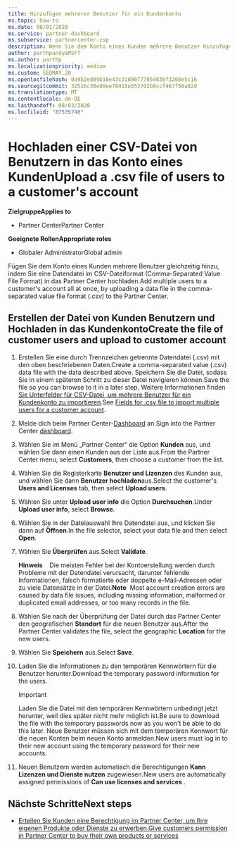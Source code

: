 ```yaml
---
title: Hinzufügen mehrerer Benutzer für ein Kundenkonto
ms.topic: how-to
ms.date: 08/01/2020
ms.service: partner-dashboard
ms.subservice: partnercenter-csp
description: Wenn Sie dem Konto eines Kunden mehrere Benutzer hinzufügen möchten, laden Sie mithilfe des CSV-Datei Formats (Comma-Separated Value, CSV) eine Datendatei in das Partner Center hoch.
author: parthpandyaMSFT
ms.author: parthp
ms.localizationpriority: medium
ms.custom: SEOMAY.20
ms.openlocfilehash: 0a9b2ed89b10e43c31d00777054839f3208e5c16
ms.sourcegitcommit: 32516c30e90ee78415e5537d2b8ccf467f56a82d
ms.translationtype: MT
ms.contentlocale: de-DE
ms.lasthandoff: 08/03/2020
ms.locfileid: "87535740"
---
```

# <a name="upload-a-csv-file-of-users-to-a-customers-account"></a><span data-ttu-id="5d539-103">Hochladen einer CSV-Datei von Benutzern in das Konto eines Kunden</span><span class="sxs-lookup"><span data-stu-id="5d539-103">Upload a .csv file of users to a customer's account</span></span>


<span data-ttu-id="5d539-104">**Zielgruppe**</span><span class="sxs-lookup"><span data-stu-id="5d539-104">**Applies to**</span></span>

- <span data-ttu-id="5d539-105">Partner Center</span><span class="sxs-lookup"><span data-stu-id="5d539-105">Partner Center</span></span>

<span data-ttu-id="5d539-106">**Geeignete Rollen**</span><span class="sxs-lookup"><span data-stu-id="5d539-106">**Appropriate roles**</span></span>

- <span data-ttu-id="5d539-107">Globaler Administrator</span><span class="sxs-lookup"><span data-stu-id="5d539-107">Global admin</span></span>

<span data-ttu-id="5d539-108">Fügen Sie dem Konto eines Kunden mehrere Benutzer gleichzeitig hinzu, indem Sie eine Datendatei im CSV-Dateiformat (Comma-Separated Value File Format) in das Partner Center hochladen.</span><span class="sxs-lookup"><span data-stu-id="5d539-108">Add multiple users to a customer's account all at once, by uploading a data file in the comma-separated value file format (.csv) to the Partner Center.</span></span> 

## <a name="create-the-file-of-customer-users-and-upload-to-customer-account"></a><span data-ttu-id="5d539-109">Erstellen der Datei von Kunden Benutzern und Hochladen in das Kundenkonto</span><span class="sxs-lookup"><span data-stu-id="5d539-109">Create the file of customer users and upload to customer account</span></span>

1. <span data-ttu-id="5d539-110">Erstellen Sie eine durch Trennzeichen getrennte Datendatei (.csv) mit den oben beschriebenen Daten.</span><span class="sxs-lookup"><span data-stu-id="5d539-110">Create a comma-separated value (.csv) data file with the data described above.</span></span> <span data-ttu-id="5d539-111">Speichern Sie die Datei, sodass Sie in einem späteren Schritt zu dieser Datei navigieren können.</span><span class="sxs-lookup"><span data-stu-id="5d539-111">Save the file so you can browse to it in a later step.</span></span> <span data-ttu-id="5d539-112">Weitere Informationen finden [Sie Unterfelder für CSV-Datei, um mehrere Benutzer für ein Kundenkonto zu importieren](file-customer-users.md).</span><span class="sxs-lookup"><span data-stu-id="5d539-112">See [Fields for .csv file to import multiple users for a customer account](file-customer-users.md).</span></span> 

2. <span data-ttu-id="5d539-113">Melde dich beim Partner Center-[Dashboard](https://partner.microsoft.com/dashboard) an.</span><span class="sxs-lookup"><span data-stu-id="5d539-113">Sign into the Partner Center [dashboard](https://partner.microsoft.com/dashboard).</span></span>

3. <span data-ttu-id="5d539-114">Wählen Sie im Menü „Partner Center“ die Option **Kunden** aus, und wählen Sie dann einen Kunden aus der Liste aus.</span><span class="sxs-lookup"><span data-stu-id="5d539-114">From the Partner Center menu, select **Customers**, then choose a customer from the list.</span></span>

4. <span data-ttu-id="5d539-115">Wählen Sie die Registerkarte **Benutzer und Lizenzen** des Kunden aus, und wählen Sie dann **Benutzer hochladen**aus.</span><span class="sxs-lookup"><span data-stu-id="5d539-115">Select the customer's **Users and Licenses** tab, then select **Upload users**.</span></span>

5. <span data-ttu-id="5d539-116">Wählen Sie unter **Upload user info** die Option **Durchsuchen**.</span><span class="sxs-lookup"><span data-stu-id="5d539-116">Under **Upload user info**, select **Browse**.</span></span>

6. <span data-ttu-id="5d539-117">Wählen Sie in der Dateiauswahl Ihre Datendatei aus, und klicken Sie dann auf **Öffnen**.</span><span class="sxs-lookup"><span data-stu-id="5d539-117">In the file selector, select your data file and then select **Open**.</span></span>

7. <span data-ttu-id="5d539-118">Wählen Sie **Überprüfen** aus.</span><span class="sxs-lookup"><span data-stu-id="5d539-118">Select **Validate**.</span></span>

    <span data-ttu-id="5d539-119">**Hinweis**    Die meisten Fehler bei der Kontoerstellung werden durch Probleme mit der Datendatei verursacht, darunter fehlende Informationen, falsch formatierte oder doppelte e-Mail-Adressen oder zu viele Datensätze in der Datei.</span><span class="sxs-lookup"><span data-stu-id="5d539-119">**Note**  Most account creation errors are caused by data file issues, including missing information, malformed or duplicated email addresses, or too many records in the file.</span></span>

8. <span data-ttu-id="5d539-120">Wählen Sie nach der Überprüfung der Datei durch das Partner Center den geografischen **Standort** für die neuen Benutzer aus.</span><span class="sxs-lookup"><span data-stu-id="5d539-120">After the Partner Center validates the file, select the geographic **Location** for the new users.</span></span>
9. <span data-ttu-id="5d539-121">Wählen Sie **Speichern** aus.</span><span class="sxs-lookup"><span data-stu-id="5d539-121">Select **Save**.</span></span>
10. <span data-ttu-id="5d539-122">Laden Sie die Informationen zu den temporären Kennwörtern für die Benutzer herunter.</span><span class="sxs-lookup"><span data-stu-id="5d539-122">Download the temporary password information for the users.</span></span>

    >[!IMPORTANT]
    > <span data-ttu-id="5d539-123">Laden Sie die Datei mit den temporären Kennwörtern unbedingt jetzt herunter, weil dies später nicht mehr möglich ist.</span><span class="sxs-lookup"><span data-stu-id="5d539-123">Be sure to download the file with the temporary passwords now as you won't be able to do this later.</span></span> <span data-ttu-id="5d539-124">Neue Benutzer müssen sich mit dem temporären Kennwort für die neuen Konten beim neuen Konto anmelden.</span><span class="sxs-lookup"><span data-stu-id="5d539-124">New users must log in to their new account using the temporary password for their new accounts.</span></span>

11. <span data-ttu-id="5d539-125">Neuen Benutzern werden automatisch die Berechtigungen **Kann Lizenzen und Dienste nutzen** zugewiesen.</span><span class="sxs-lookup"><span data-stu-id="5d539-125">New users are automatically assigned permissions of **Can use licenses and services** .</span></span> 

## <a name="next-steps"></a><span data-ttu-id="5d539-126">Nächste Schritte</span><span class="sxs-lookup"><span data-stu-id="5d539-126">Next steps</span></span>

- [<span data-ttu-id="5d539-127">Erteilen Sie Kunden eine Berechtigung im Partner Center, um Ihre eigenen Produkte oder Dienste zu erwerben.</span><span class="sxs-lookup"><span data-stu-id="5d539-127">Give customers permission in Partner Center to buy their own products or services</span></span>](give-customers-permission.md)
